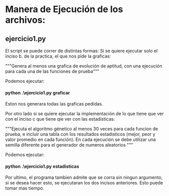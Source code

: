 # Manera de Ejecución de los archivos:

## ejercicio1.py
El script se puede correr de distintas formas:
Si se quiere ejecutar solo el inciso b. de la practica, el que nos pide la graficas:

"""Genera al menos una grafica de evolución de aptitud, con una ejecución para cada una de las
funciones de prueba"""

Podemos ejecutar:

#### python .\ejercicio1.py graficar

Eston nos generara todas las graficas pedidas.

Por otro lado si se quiere ejecutar la implementación de lo que tiene que ver con el inciso c que tiene qie ver con las estadisticas:

"""Ejecuta el algoritmo génetico al menos 30 veces para cada funcion de prueba, e incluir una
tabla con los resultados estadisticos (mejor, peor y valor promedio en cada función). En cada
ejecución se debe utilizar una semilla diferente para el generador de numeros aleatorios
"""

Podemos ejecutar:

#### python .\ejercicio1.py estadisticas

Por ultimo, el programa tambien admite que se corra sin ningun argumento, si se desea hacer esto, se ejecutaran los dos incisos anteriores. Esto puede tomar mas tiempo.
